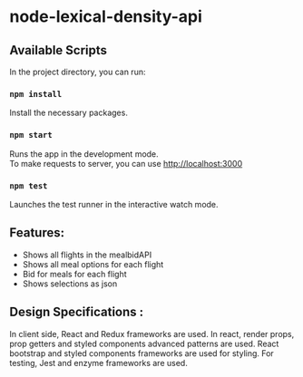 # node-lexical-density-api

## Available Scripts

In the project directory, you can run:

### `npm install`

Install the necessary packages.

### `npm start`

Runs the app in the development mode.<br>
To make requests to server, you can use [http://localhost:3000](http://localhost:3000) 

### `npm test`

Launches the test runner in the interactive watch mode.<br>


##   Features:

- Shows all flights in the mealbidAPI
- Shows all meal options for each flight
- Bid for meals for each flight
- Shows selections as json

##   Design Specifications :

In client side, React and Redux frameworks are used. In react, render props, prop getters and styled components advanced patterns are used. React bootstrap and styled components frameworks are used for styling. For testing, Jest and enzyme frameworks are used.


